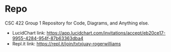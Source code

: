 # Repo
CSC 422 Group 1 Repository for Code, Diagrams, and Anything else.

- LucidChart link: https://app.lucidchart.com/invitations/accept/eb20ce17-9955-4284-954f-87b63363dba4
- Repl.it link: https://repl.it/join/txtxjuay-rogerwilliams
